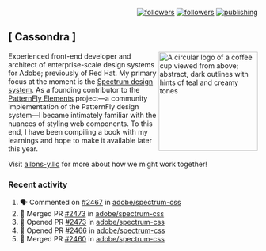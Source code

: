 <p align="right"><a rel="me" href="https://front-end.social/@castastrophe">
    <img alt="followers" title="Follow me on Mastodon" src="https://img.shields.io/mastodon/follow/109297102751309835?domain=https%3A%2F%2Ffront-end.social&label=Follow&logo=mastodon&logoColor=white&style=for-the-badge&labelColor=008080&color=006969"/></a>
  <a href="https://codepen.io/castastrophe/">
    <img alt="followers" title="Follow me on CodePen" src="https://img.shields.io/badge/16-1?color=640464&labelColor=7c007c&style=for-the-badge&logo=codepen&label=Follow"/></a>
<a href="https://castastrophe.medium.com/">
    <img alt="publishing" title="View articles on Medium" src="https://img.shields.io/badge/107-1?color=666&labelColor=444&label=subscribe&logo=medium&logoColor=white&style=for-the-badge"/></a>
</p>

## [&nbsp;Cassondra&nbsp;]

<img align="right" src="https://github-production-user-asset-6210df.s3.amazonaws.com/1840295/253016758-ba468774-1cd3-42c2-8f43-947b5eeb5edf.png" height="200" alt="A circular logo of a coffee cup viewed from above; abstract, dark outlines with hints of teal and creamy tones">

Experienced front-end developer and architect of enterprise-scale design systems for Adobe; previously of Red Hat. My primary focus at the moment is the [Spectrum design system](https://github.com/adobe/spectrum-css). As a founding contributor to the [PatternFly&nbsp;Elements](https://github.com/patternfly/patternfly-elements) project&mdash;a community implementation of the PatternFly design system&mdash;I became intimately familiar with the nuances of styling web components. To this end, I have been compiling a book with my learnings and hope to make it available later this year.

Visit [allons-y.llc](http://allons-y.llc/) for more about how we might work together!

### Recent activity

<!--START_SECTION:activity-->
1. 🗣 Commented on [#2467](https://github.com/adobe/spectrum-css/pull/2467#issuecomment-1915046988) in [adobe/spectrum-css](https://github.com/adobe/spectrum-css)
2. 🎉 Merged PR [#2473](https://github.com/adobe/spectrum-css/pull/2473) in [adobe/spectrum-css](https://github.com/adobe/spectrum-css)
3. 💪 Opened PR [#2473](https://github.com/adobe/spectrum-css/pull/2473) in [adobe/spectrum-css](https://github.com/adobe/spectrum-css)
4. 💪 Opened PR [#2466](https://github.com/adobe/spectrum-css/pull/2466) in [adobe/spectrum-css](https://github.com/adobe/spectrum-css)
5. 🎉 Merged PR [#2460](https://github.com/adobe/spectrum-css/pull/2460) in [adobe/spectrum-css](https://github.com/adobe/spectrum-css)
<!--END_SECTION:activity-->

